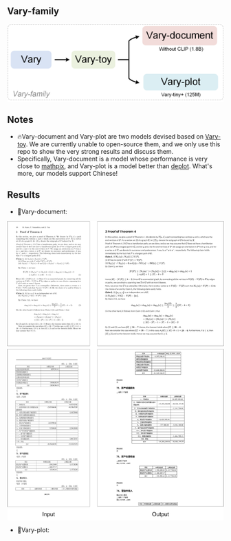 ## Vary-family
<p align="center">
<img src="samples/vary-family.png"  style="width: 600px" align=center>
</p>

## Notes
- 🔥Vary-document and Vary-plot are two models devised based on [Vary-toy](https://github.com/Ucas-HaoranWei/Vary-toy). We are currently unable to open-source them, and we only use this repo to show the very strong results and discuss them.
- Specifically, Vary-document is a model whose performance is very close to [mathpix](https://github.com/blaisewang/img2latex-mathpix), and Vary-plot is a model better than [deplot](https://research.google/pubs/deplot-one-shot-visual-language-understanding-by-plot-to-text-translation/). What's more, our models support Chinese!


## Results
- 🚀Vary-document:
<p align="center">
<img src="samples/vary-document.png"  align=center>
</p>

- 🚀Vary-plot:
